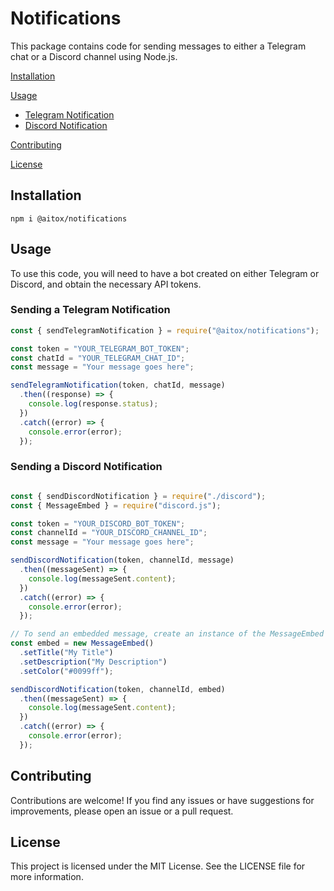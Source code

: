 # Notifications

This package contains code for sending messages to either a Telegram chat or a Discord channel using Node.js.

[Installation](#installation)

[Usage](#usage)
  - [Telegram Notification](#sending-a-telegram-notification)
  - [Discord Notification](#sending-a-discord-notification)

[Contributing](#contributing)

[License](#license)

## Installation

`
npm i @aitox/notifications
`

## Usage

To use this code, you will need to have a bot created on either Telegram or Discord, and obtain the necessary API tokens.

### Sending a Telegram Notification

```Javascript
const { sendTelegramNotification } = require("@aitox/notifications");

const token = "YOUR_TELEGRAM_BOT_TOKEN";
const chatId = "YOUR_TELEGRAM_CHAT_ID";
const message = "Your message goes here";

sendTelegramNotification(token, chatId, message)
  .then((response) => {
    console.log(response.status);
  })
  .catch((error) => {
    console.error(error);
  });
```

### Sending a Discord Notification

```Javascript

const { sendDiscordNotification } = require("./discord");
const { MessageEmbed } = require("discord.js");

const token = "YOUR_DISCORD_BOT_TOKEN";
const channelId = "YOUR_DISCORD_CHANNEL_ID";
const message = "Your message goes here";

sendDiscordNotification(token, channelId, message)
  .then((messageSent) => {
    console.log(messageSent.content);
  })
  .catch((error) => {
    console.error(error);
  });

// To send an embedded message, create an instance of the MessageEmbed class and pass it as the message parameter:
const embed = new MessageEmbed()
  .setTitle("My Title")
  .setDescription("My Description")
  .setColor("#0099ff");

sendDiscordNotification(token, channelId, embed)
  .then((messageSent) => {
    console.log(messageSent.content);
  })
  .catch((error) => {
    console.error(error);
  });
```

## Contributing

Contributions are welcome! If you find any issues or have suggestions for improvements, please open an issue or a pull request.

## License

This project is licensed under the MIT License. See the LICENSE file for more information.
